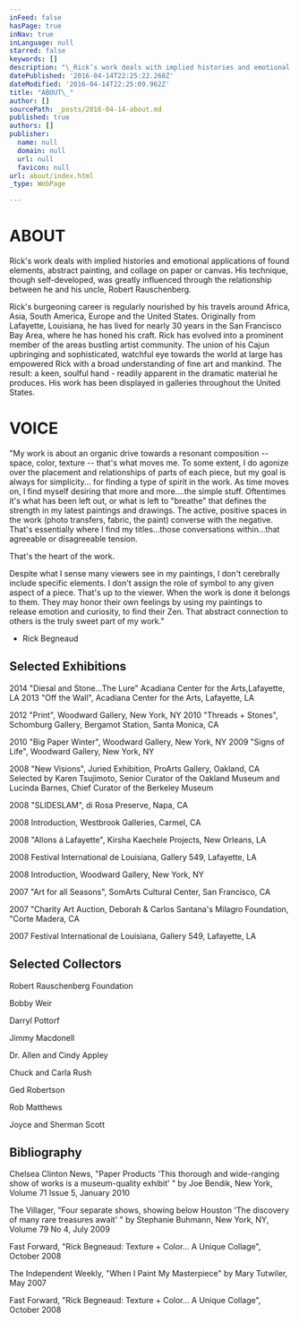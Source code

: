 ```yaml
---
inFeed: false
hasPage: true
inNav: true
inLanguage: null
starred: false
keywords: []
description: "\_Rick’s work deals with implied histories and emotional applications of found elements, abstract painting, and collage on paper or canvas. His technique, though self-developed, was greatly influenced through the relationship between he and his uncle, Robert Rauschenberg.\_"
datePublished: '2016-04-14T22:25:22.268Z'
dateModified: '2016-04-14T22:25:09.962Z'
title: "ABOUT\_"
author: []
sourcePath: _posts/2016-04-14-about.md
published: true
authors: []
publisher:
  name: null
  domain: null
  url: null
  favicon: null
url: about/index.html
_type: WebPage

---
```

# ABOUT 

Rick's work deals with implied histories and emotional applications of found elements, abstract painting, and collage on paper or canvas. His technique, though self-developed, was greatly influenced through the relationship between he and his uncle, Robert Rauschenberg. 

Rick's burgeoning career is regularly nourished by his travels around Africa, Asia, South America, Europe and the United States. Originally from Lafayette, Louisiana, he has lived for nearly 30 years in the San Francisco Bay Area, where he has honed his craft. Rick has evolved into a prominent member of the areas bustling artist community. The union of his Cajun upbringing and sophisticated, watchful eye towards the world at large has empowered Rick with a broad understanding of fine art and mankind. The result: a keen, soulful hand - readily apparent in the dramatic material he produces. His work has been displayed in galleries throughout the United States. 

# VOICE

"My work is about an organic drive towards a resonant composition -- space, color, texture -- that's what moves me. To some extent, I do agonize over the placement and relationships of parts of each piece, but my goal is always for simplicity... for finding a type of spirit in the work. As time moves on, I find myself desiring that more and more....the simple stuff. Oftentimes it's what has been left out, or what is left to "breathe" that defines the strength in my latest paintings and drawings. The active, positive spaces in the work (photo transfers, fabric, the paint) converse with the negative. That's essentially where I find my titles...those conversations within...that agreeable or disagreeable tension. 

That's the heart of the work. 

Despite what I sense many viewers see in my paintings, I don't cerebrally include specific elements. I don't assign the role of symbol to any given aspect of a piece. That's up to the viewer. When the work is done it belongs to them. They may honor their own feelings by using my paintings to release emotion and curiosity, to find their Zen. That abstract connection to others is the truly sweet part of my work." 

- Rick Begneaud 

## Selected Exhibitions

2014  "Diesal and Stone...The Lure" Acadiana Center for the Arts,Lafayette, LA
2013 "Off the Wall", Acadiana Center for the Arts, Lafayette, LA 

2012 "Print", Woodward Gallery, New York, NY
2010 "Threads + Stones", Schomburg Gallery, Bergamot Station, Santa Monica, CA 

2010  "Big Paper Winter", Woodward Gallery, New York, NY
2009 "Signs of Life", Woodward Gallery, New York, NY 

2008  "New Visions", Juried Exhibition, ProArts Gallery, Oakland, CA
Selected by Karen Tsujimoto, Senior Curator of the Oakland Museum 
and Lucinda Barnes, Chief Curator of the Berkeley Museum 

2008 "SLIDESLAM", di Rosa Preserve, Napa, CA 

2008 Introduction, Westbrook Galleries, Carmel, CA 

2008 "Allons á Lafayette", Kirsha Kaechele Projects, New Orleans, LA 

2008 Festival International de Louisiana, Gallery 549, Lafayette, LA 

2008 Introduction, Woodward Gallery, New York, NY 

2007 "Art for all Seasons", SomArts Cultural Center, San Francisco, CA 

2007 "Charity Art Auction, Deborah & Carlos Santana's Milagro Foundation, 
"Corte Madera, CA 

2007 Festival International de Louisiana, Gallery 549, Lafayette, LA 

## Selected Collectors 

Robert Rauschenberg Foundation

Bobby Weir

Darryl Pottorf 

Jimmy Macdonell 

Dr. Allen and Cindy Appley 

Chuck and Carla Rush

Ged Robertson 

Rob Matthews 

Joyce and Sherman Scott 

## Bibliography 

Chelsea Clinton News, "Paper Products 'This thorough and wide-ranging show of works is a museum-quality exhibit' " by Joe Bendik, New York, Volume 71 Issue 5, January 2010 

The Villager, "Four separate shows, showing below Houston 'The discovery of many rare treasures await' " by Stephanie Buhmann, New York, NY, Volume 79 No 4, July 2009 

Fast Forward, "Rick Begneaud: Texture + Color... A Unique Collage", October 2008 

The Independent Weekly, "When I Paint My Masterpiece" by Mary Tutwiler, May 2007 

Fast Forward, "Rick Begneaud: Texture + Color... A Unique Collage", October 2008